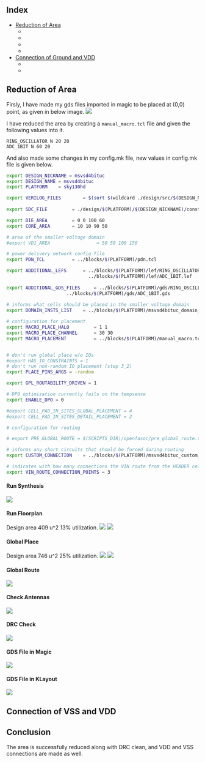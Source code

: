 ## Index
- [Reduction of Area]()
    * []()
    * []()
    * []()
    * []()
- [Connection of Ground and VDD]()
    * []()
    * []()

    
## Reduction of Area
Firsly, I have made my gds files imported in magic to be placed at (0,0) point, as given in below image.
<img src="./Images/gds_0_0.png">

I have reduced the area by creating a ```manual_macro.tcl``` file and given the following values into it.

```
RING_OSCILLATOR N 20 20
ADC_1BIT N 60 20
```

And also made some changes in my config.mk file, new values in config.mk file is given below.

```bash
export DESIGN_NICKNAME = msvsd4bituc
export DESIGN_NAME = msvsd4bituc
export PLATFORM    = sky130hd

export VERILOG_FILES 		= $(sort $(wildcard ./design/src/$(DESIGN_NICKNAME)/*.v)) 
			  	  
export SDC_FILE    		= ./design/$(PLATFORM)/$(DESIGN_NICKNAME)/constraint.sdc

export DIE_AREA   	 	= 0 0 100 60
export CORE_AREA   		= 10 10 90 50

# area of the smaller voltage domain
#export VD1_AREA                 = 50 50 100 150

# power delivery network config file
export PDN_TCL 			= ../blocks/$(PLATFORM)/pdn.tcl

export ADDITIONAL_LEFS  	= ../blocks/$(PLATFORM)/lef/RING_OSCILLATOR.lef \
                        	  ../blocks/$(PLATFORM)/lef/ADC_1BIT.lef
                        	  
export ADDITIONAL_GDS_FILES 	= ../blocks/$(PLATFORM)/gds/RING_OSCILLATOR.gds \
			      	  ../blocks/$(PLATFORM)/gds/ADC_1BIT.gds
			      	  
# informs what cells should be placed in the smaller voltage domain
export DOMAIN_INSTS_LIST 	= ../blocks/$(PLATFORM)/msvsd4bituc_domain_insts.txt

# configuration for placement
export MACRO_PLACE_HALO         = 1 1
export MACRO_PLACE_CHANNEL      = 30 30
export MACRO_PLACEMENT          = ../blocks/$(PLATFORM)/manual_macro.tcl


# don't run global place w/o IOs
#export HAS_IO_CONSTRAINTS = 1
# don't run non-random IO placement (step 3_2)
export PLACE_PINS_ARGS = -random

export GPL_ROUTABILITY_DRIVEN = 1

# DPO optimization currently fails on the tempsense
export ENABLE_DPO = 0

#export CELL_PAD_IN_SITES_GLOBAL_PLACEMENT = 4
#export CELL_PAD_IN_SITES_DETAIL_PLACEMENT = 2

# configuration for routing

# export PRE_GLOBAL_ROUTE = $(SCRIPTS_DIR)/openfasoc/pre_global_route.tcl

# informs any short circuits that should be forced during routing
export CUSTOM_CONNECTION 	= ../blocks/$(PLATFORM)/msvsd4bituc_custom_net.txt

# indicates with how many connections the VIN route from the HEADER cells connects to the VIN power ring
export VIN_ROUTE_CONNECTION_POINTS = 3
```

#### Run Synthesis
<img src="./Images/synthesis.png">

#### Run Floorplan
Design area 409 u^2 13% utilization.
<img src="./Images/floorplan_1.png">
<img src="./Images/floorplan_2.png">

#### Global Place
Design area 746 u^2 25% utilization.
<img src="./Images/global-place_1.png">
<img src="./Images/global-place_2.png">

#### Global Route
<img src="./Images/global_route.png">

#### Check Antennas
<img src="./Images/check_antenna.png">

#### DRC Check
<img src="./Images/drc_clean.png">

#### GDS File in Magic
<img src="./Images/gds_magic.png">

#### GDS File in KLayout
<img src="./Images/gds_klayout.png">

## Connection of VSS and VDD

## Conclusion
The area is successfully reduced along with DRC clean, and VDD and VSS connections are made as well.
